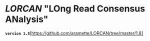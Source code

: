 *LORCAN* "LOng Read Consensus ANalysis" 	 
======================================        

**`version 1.8`**[https://github.com/aramette/LORCAN/tree/master/1.8]
